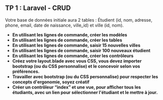 
## TP 1 : Laravel - CRUD

Votre base de données initiale aura 2 tables : Étudient (id, nom, adresse, phone, email,
date de naissance, ville_id) et ville (id, nom).

- **En utilisant les lignes de commande, créer les modèles**
- **En utilisant les lignes de commande, créer les tables**
- **En utilisant les lignes de commande, saisir 15 nouvelles villes**
- **En utilisant les lignes de commande, saisir 100 nouveaux étudient**
- **En utilisant les lignes de commande, créer les contrôleurs**
- **Créez votre layout.blade avec vous CSS, vous devez importer bootstrap (ou du CSS personnalise) et le concevoir selon vos préférences.**
- **Travailler avec bootstrap (ou du CSS personnalise) pour respecter les concepts d'ergonomie, soyez créatif**
- **Créer un contrôleur “index” et une vue, pour afficher tous les étudiants, avec un lien pour sélectionner l'étudiant et le mettre à jour.**


